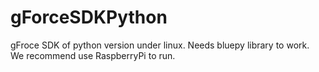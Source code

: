 # gForceSDKPython

gFroce SDK of python version under linux. Needs bluepy library to work.  
We recommend use RaspberryPi to run.
